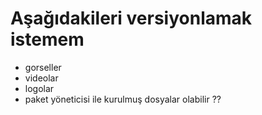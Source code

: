 # Aşağıdakileri versiyonlamak istemem

- gorseller
- videolar
- logolar
- paket yöneticisi ile kurulmuş dosyalar olabilir ??
